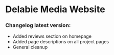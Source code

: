 # Delabie Media Website  

### Changelog latest version:  
- Added reviews section on homepage
- Added page descriptions on all project pages
- General cleanup